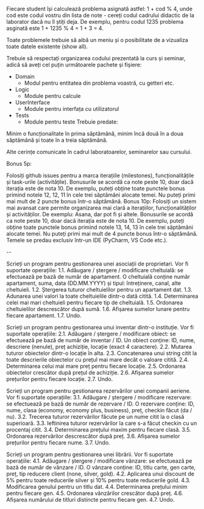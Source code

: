 Fiecare student își calculează problema asignată astfel: 1 + cod % 4, unde cod este codul vostru din lista de note - cereți codul cadrului didactic de la laborator dacă nu îl știți deja. De exemplu, pentru codul 1235 problema asginată este 1 + 1235 % 4 = 1 + 3 = 4.

Toate problemele trebuie să aibă un meniu și o posibilitate de a vizualiza toate datele existente (show all).

Trebuie să respectați organizarea codului prezentată la curs și seminar, adică să aveți cel puțin următoarele pachete și fișiere:

- Domain
  - Modul pentru entitatea din problema voastră, cu getteri etc.
- Logic
  - Module pentru calcule
- UserInterface
  - Module pentru interfața cu utilizatorul
- Tests
  - Module pentru teste
Trebuie predate:

Minim o funcționalitate în prima săptămână, minim încă două în a doua săptămână și toate în a treia săptămână.

Alte cerințe comunicate în cadrul laboratoarelor, seminarelor sau cursului.

Bonus 5p:

Folosiți github issues pentru a marca iterațiile (milestones), funcționalitățile și task-urile (activitățile).
Bonusurile se acordă ca note peste 10, doar dacă iterația este de nota 10. De exemplu, puteți obține toate punctele bonus primind notele 12, 12, 11 în cele trei săptămâni alocate temei. Nu puteți primi mai mult de 2 puncte bonus într-o săptămână.
Bonus 10p:
Folosiți un sistem mai avansat care permite organizarea mai clară a iterațiilor, funcționalităților și activităților. De exemplu: Asana, dar pot fi și altele.
Bonusurile se acordă ca note peste 10, doar dacă iterația este de nota 10. De exemplu, puteți obține toate punctele bonus primind notele 13, 14, 13 în cele trei săptămâni alocate temei. Nu puteți primi mai mult de 4 puncte bonus într-o săptămână.
Temele se predau exclusiv într-un IDE (PyCharm, VS Code etc.).

--

Scrieți un program pentru gestionarea unei asociații de proprietari. Vor fi suportate operațiile:
1.1. Adăugare / ștergere / modificare cheltuială: se efectuează pe bază de număr de apartament. O cheltuială conține număr apartament, suma, data (DD.MM.YYYY) și tipul: întreținere, canal, alte cheltuieli.
1.2. Ștergerea tuturor cheltuielilor pentru un apartament dat.
1.3. Adunarea unei valori la toate cheltuielile dintr-o dată citită.
1.4. Determinarea celei mai mari cheltuieli pentru fiecare tip de cheltuială.
1.5. Ordonarea cheltuielilor descrescător după sumă.
1.6. Afișarea sumelor lunare pentru fiecare apartament.
1.7. Undo.

Scrieți un program pentru gestionarea unui inventar dintr-o instituție. Vor fi suportate operațiile:
2.1. Adăugare / ștergere / modificare obiect: se efectuează pe bază de număr de inventar / ID. Un obiect conține: ID, nume, descriere (nenule), preț achiziție, locație (exact 4 caractere).
2.2. Mutarea tuturor obiectelor dintr-o locație în alta.
2.3. Concatenarea unui string citit la toate descrierile obiectelor cu prețul mai mare decât o valoare citită.
2.4. Determinarea celui mai mare preț pentru fiecare locație.
2.5. Ordonarea obiectelor crescător după prețul de achiziție.
2.6. Afișarea sumelor prețurilor pentru fiecare locație.
2.7. Undo.

Scrieți un program pentru gestionarea rezervărilor unei companii aeriene. Vor fi suportate operațiile:
3.1. Adăugare / ștergere / modificare rezervare: se efectuează pe bază de număr de rezervare / ID. O rezervare conține: ID, nume, clasa (economy, economy plus, business), preț, checkin făcut (da / nu).
3.2. Trecerea tuturor rezervărilor făcute pe un nume citit la o clasă superioară.
3.3. Ieftinirea tuturor rezervărilor la care s-a făcut checkin cu un procentaj citit.
3.4. Determinarea prețului maxim pentru fiecare clasă.
3.5. Ordonarea rezervărilor descrescător după preț.
3.6. Afișarea sumelor prețurilor pentru fiecare nume.
3.7. Undo.

Scrieți un program pentru gestionarea unei librării. Vor fi suportate operațiile:
4.1. Adăugare / ștergere / modificare vânzare: se efectuează pe bază de număr de vânzare / ID. O vânzare conține: ID, titlu carte, gen carte, preț, tip reducere client (none, silver, gold).
4.2. Aplicarea unui discount de 5% pentru toate reducerile silver și 10% pentru toate reducerile gold.
4.3. Modificarea genului pentru un titlu dat.
4.4. Determinarea prețului minim pentru fiecare gen.
4.5. Ordonarea vânzărilor crescător după preț.
4.6. Afișarea numărului de titluri distincte pentru fiecare gen.
4.7. Undo.
